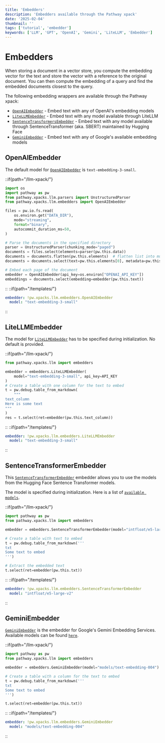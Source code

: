 ```yaml
---
title: 'Embedders'
description: 'Embedders available through the Pathway xpack'
date: '2025-02-04'
thumbnail: ''
tags: ['tutorial', 'embedder']
keywords: ['LLM', 'GPT', 'OpenAI', 'Gemini', 'LiteLLM', 'Embedder']
---
```


# Embedders

When storing a document in a vector store, you compute the embedding vector for the text and store the vector with a reference to the original document. You can then compute the embedding of a query and find the embedded documents closest to the query.

The following embedding wrappers are available through the Pathway xpack:

- [`OpenAIEmbedder`](#openaiembedder) - Embed text with any of OpenAI's embedding models
- [`LiteLLMEmbedder`](#litellmembedder) - Embed text with any model available through LiteLLM
- [`SentenceTransformersEmbedder`](#sentencetransformerembedder) - Embed text with any model available through SentenceTransformer (aka. SBERT) maintained by Hugging Face
- [`GeminiEmbedder`](#gemeniembedder) - Embed text with any of Google's available embedding models

## OpenAIEmbedder
The default model for [`OpenAIEmbedder`](/developers/api-docs/pathway-xpacks-llm/embedders/#pathway.xpacks.llm.embedders.OpenAIEmbedder) is `text-embedding-3-small`.

::if{path="/llm-xpack/"}
```python
import os
import pathway as pw
from pathway.xpacks.llm.parsers import UnstructuredParser
from pathway.xpacks.llm.embedders import OpenAIEmbedder

files = pw.io.fs.read(
    os.environ.get("DATA_DIR"),
    mode="streaming",
    format="binary",
    autocommit_duration_ms=50,
)

# Parse the documents in the specified directory
parser = UnstructuredParser(chunking_mode="paged")
documents = files.select(elements=parser(pw.this.data))
documents = documents.flatten(pw.this.elements)  # flatten list into multiple rows
documents = documents.select(text=pw.this.elements[0], metadata=pw.this.elements[1])

# Embed each page of the document
embedder = OpenAIEmbedder(api_key=os.environ["OPENAI_API_KEY"])
embeddings = documents.select(embedding=embedder(pw.this.text))
```
::
::if{path="/templates/"}
```yaml
embedder: !pw.xpacks.llm.embedders.OpenAIEmbedder
  model: "text-embedding-3-small"
```
::

## LiteLLMEmbedder
The model for [`LiteLLMEmbedder`](/developers/api-docs/pathway-xpacks-llm/embedders/#pathway.xpacks.llm.embedders.LiteLLMEmbedder) has to be specified during initialization. No default is provided.

::if{path="/llm-xpack/"}
```python
from pathway.xpacks.llm import embedders

embedder = embedders.LiteLLMEmbedder(
    model="text-embedding-3-small", api_key=API_KEY
)
# Create a table with one column for the text to embed
t = pw.debug.table_from_markdown(
    """
text_column
Here is some text
"""
)
res = t.select(ret=embedder(pw.this.text_column))
```
::
::if{path="/templates/"}
```yaml
embedder: !pw.xpacks.llm.embedders.LiteLLMEmbedder
  model: "text-embedding-3-small"
```
::

## SentenceTransformerEmbedder
This [`SentenceTransformerEmbedder`](/developers/api-docs/pathway-xpacks-llm/embedders/#pathway.xpacks.llm.embedders.SentenceTransformerEmbedder) embedder allows you to use the models from the Hugging Face Sentence Transformer models.

The model is specified during initialization. Here is a list of [`available models`](https://www.sbert.net/docs/sentence_transformer/pretrained_models.html).

::if{path="/llm-xpack/"}
```python
import pathway as pw
from pathway.xpacks.llm import embedders

embedder = embedders.SentenceTransformerEmbedder(model="intfloat/e5-large-v2")

# Create a table with text to embed
t = pw.debug.table_from_markdown('''
txt
Some text to embed
''')

# Extract the embedded text
t.select(ret=embedder(pw.this.txt))
```
::
::if{path="/templates/"}
```yaml
embedder: !pw.xpacks.llm.embedders.SentenceTransformerEmbedder
  model: "intfloat/e5-large-v2"
```
::

## GeminiEmbedder
[`GeminiEmbedder`](/developers/api-docs/pathway-xpacks-llm/embedders/#pathway.xpacks.llm.embedders.GeminiEmbedder) is the embedder for Google's Gemini Embedding Services. Available models can be found [`here`](https://ai.google.dev/gemini-api/docs/models/gemini#text-embedding-and-embedding).

::if{path="/llm-xpack/"}
```python
import pathway as pw
from pathway.xpacks.llm import embedders

embedder = embedders.GeminiEmbedder(model="models/text-embedding-004")

# Create a table with a column for the text to embed
t = pw.debug.table_from_markdown('''
txt
Some text to embed
''')

t.select(ret=embedder(pw.this.txt))
```
::
::if{path="/templates/"}
```yaml
embedder: !pw.xpacks.llm.embedders.GeminiEmbedder
  model: "models/text-embedding-004"
```
::
